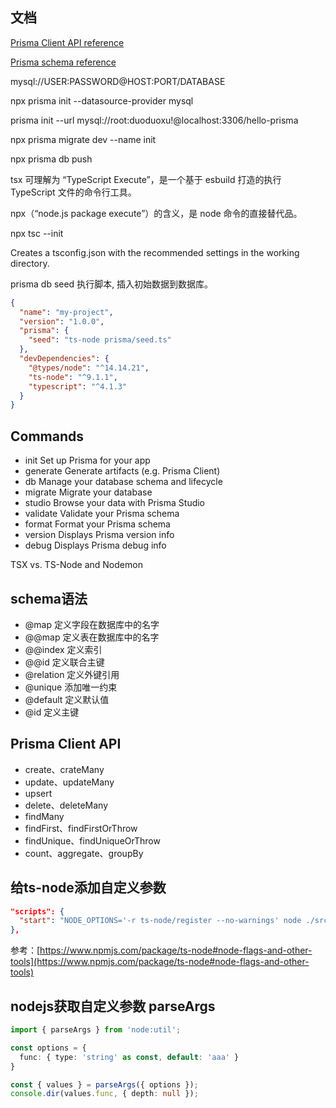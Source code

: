 ## 文档
[Prisma Client API reference](https://www.prisma.io/docs/orm/reference/prisma-client-reference)

[Prisma schema reference](https://www.prisma.io/docs/orm/reference/prisma-schema-reference)

mysql://USER:PASSWORD@HOST:PORT/DATABASE

npx prisma init --datasource-provider mysql

prisma init --url mysql://root:duoduoxu!@localhost:3306/hello-prisma

npx prisma migrate dev --name init

npx prisma db push

tsx 可理解为 “TypeScript Execute”，是一个基于 esbuild 打造的执行 TypeScript 文件的命令行工具。

npx（“node.js package execute”）的含义，是 node 命令的直接替代品。

npx tsc --init

Creates a tsconfig.json with the recommended settings in the working directory.

prisma db seed 执行脚本, 插入初始数据到数据库。
```json
{
  "name": "my-project",
  "version": "1.0.0",
  "prisma": {
    "seed": "ts-node prisma/seed.ts"
  },
  "devDependencies": {
    "@types/node": "^14.14.21",
    "ts-node": "^9.1.1",
    "typescript": "^4.1.3"
  }
}
```

## Commands
- init   Set up Prisma for your app
- generate   Generate artifacts (e.g. Prisma Client)
- db   Manage your database schema and lifecycle
- migrate   Migrate your database
- studio   Browse your data with Prisma Studio
- validate   Validate your Prisma schema
- format   Format your Prisma schema
- version   Displays Prisma version info
- debug   Displays Prisma debug info

TSX vs. TS-Node and Nodemon

## schema语法
- @map 定义字段在数据库中的名字
- @@map 定义表在数据库中的名字
- @@index 定义索引
- @@id 定义联合主键
- @relation 定义外键引用
- @unique 添加唯一约束
- @default 定义默认值
- @id 定义主键

## Prisma Client API

- create、crateMany
- update、updateMany
- upsert
- delete、deleteMany
- findMany
- findFirst、findFirstOrThrow
- findUnique、findUniqueOrThrow
- count、aggregate、groupBy

## 给ts-node添加自定义参数

```json
"scripts": {
  "start": "NODE_OPTIONS='-r ts-node/register --no-warnings' node ./src/index.ts"
},
```
参考：[https://www.npmjs.com/package/ts-node#node-flags-and-other-tools](https://www.npmjs.com/package/ts-node#node-flags-and-other-tools)
## nodejs获取自定义参数 parseArgs
```ts
import { parseArgs } from 'node:util';

const options = {
  func: { type: 'string' as const, default: 'aaa' }
}

const { values } = parseArgs({ options });
console.dir(values.func, { depth: null });
```